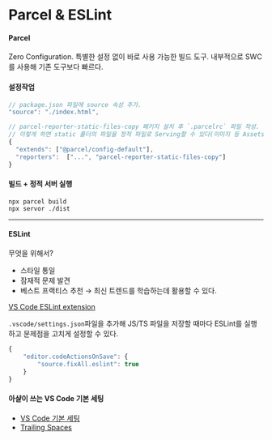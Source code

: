 # Parcel & ESLint

#### Parcel

Zero Configuration. 특별한 설정 없이 바로 사용 가능한 빌드 도구. 내부적으로 SWC를 사용해 기존 도구보다 빠르다.

#### 설정작업

```javascript
// package.json 파일에 source 속성 추가.
"source": "./index.html",
```

```javascript
// parcel-reporter-static-files-copy 패키지 설치 후 `.parcelrc` 파일 작성.
// 이렇게 하면 static 폴더의 파일을 정적 파일로 Serving할 수 있다(이미지 등 Assets).
{
  "extends": ["@parcel/config-default"],
  "reporters":  ["...", "parcel-reporter-static-files-copy"]
}
```

#### 빌드 + 정적 서버 실행

```
npx parcel build
npx servor ./dist
```

***

#### ESLint

무엇을 위해서?

* 스타일 통일
* 잠재적 문제 발견
* 베스트 프랙티스 추천 → 최신 트렌드를 학습하는데 활용할 수 있다.

[VS Code ESLint extension](https://marketplace.visualstudio.com/items?itemName=dbaeumer.vscode-eslint)

`.vscode/settings.json`파일을 추가해 JS/TS 파일을 저장할 때마다 ESLint를 실행하고 문제점을 고치게 설정할 수 있다.

```javascript
{
    "editor.codeActionsOnSave": {
        "source.fixAll.eslint": true
    }
}
```

#### 아샬이 쓰는 VS Code 기본 세팅

* [VS Code 기본 세팅](https://github.com/ahastudio/CodingLife/blob/main/20211008/react/.vscode/settings.json)
* [Trailing Spaces](https://marketplace.visualstudio.com/items?itemName=shardulm94.trailing-spaces)
